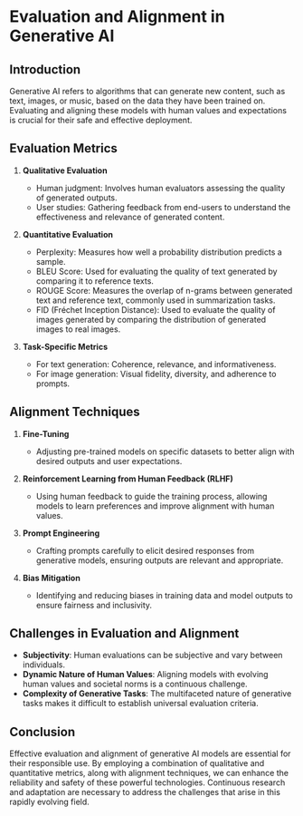 # Evaluation and Alignment in Generative AI

## Introduction
Generative AI refers to algorithms that can generate new content, such as text, images, or music, based on the data they have been trained on. Evaluating and aligning these models with human values and expectations is crucial for their safe and effective deployment.

## Evaluation Metrics
1. **Qualitative Evaluation**
   - Human judgment: Involves human evaluators assessing the quality of generated outputs.
   - User studies: Gathering feedback from end-users to understand the effectiveness and relevance of generated content.

2. **Quantitative Evaluation**
   - Perplexity: Measures how well a probability distribution predicts a sample.
   - BLEU Score: Used for evaluating the quality of text generated by comparing it to reference texts.
   - ROUGE Score: Measures the overlap of n-grams between generated text and reference text, commonly used in summarization tasks.
   - FID (Fréchet Inception Distance): Used to evaluate the quality of images generated by comparing the distribution of generated images to real images.

3. **Task-Specific Metrics**
   - For text generation: Coherence, relevance, and informativeness.
   - For image generation: Visual fidelity, diversity, and adherence to prompts.

## Alignment Techniques
1. **Fine-Tuning**
   - Adjusting pre-trained models on specific datasets to better align with desired outputs and user expectations.

2. **Reinforcement Learning from Human Feedback (RLHF)**
   - Using human feedback to guide the training process, allowing models to learn preferences and improve alignment with human values.

3. **Prompt Engineering**
   - Crafting prompts carefully to elicit desired responses from generative models, ensuring outputs are relevant and appropriate.

4. **Bias Mitigation**
   - Identifying and reducing biases in training data and model outputs to ensure fairness and inclusivity.

## Challenges in Evaluation and Alignment
- **Subjectivity**: Human evaluations can be subjective and vary between individuals.
- **Dynamic Nature of Human Values**: Aligning models with evolving human values and societal norms is a continuous challenge.
- **Complexity of Generative Tasks**: The multifaceted nature of generative tasks makes it difficult to establish universal evaluation criteria.

## Conclusion
Effective evaluation and alignment of generative AI models are essential for their responsible use. By employing a combination of qualitative and quantitative metrics, along with alignment techniques, we can enhance the reliability and safety of these powerful technologies. Continuous research and adaptation are necessary to address the challenges that arise in this rapidly evolving field.